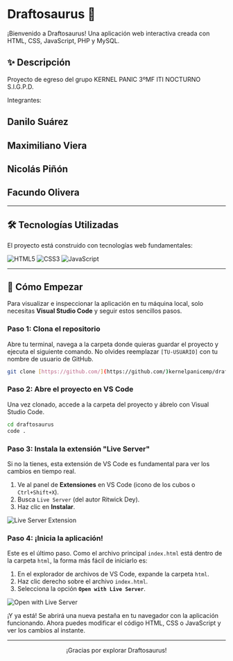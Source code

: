 # Draftosaurus 🦖

¡Bienvenido a Draftosaurus! Una aplicación web interactiva creada con HTML, CSS, JavaScript, PHP y MySQL.

## ✨ Descripción

Proyecto de egreso del grupo KERNEL PANIC
3ºMF ITI NOCTURNO
S.I.G.P.D.

Integrantes:
## Danilo Suárez
## Maximiliano Viera
## Nicolás Piñón
## Facundo Olivera

---

## 🛠️ Tecnologías Utilizadas

El proyecto está construido con tecnologías web fundamentales:

![HTML5](https://img.shields.io/badge/HTML5-E34F26?style=for-the-badge&logo=html5&logoColor=white)
![CSS3](https://img.shields.io/badge/CSS3-1572B6?style=for-the-badge&logo=css3&logoColor=white)
![JavaScript](https://img.shields.io/badge/JavaScript-F7DF1E?style=for-the-badge&logo=javascript&logoColor=black)

---

## 🚀 Cómo Empezar

Para visualizar e inspeccionar la aplicación en tu máquina local, solo necesitas **Visual Studio Code** y seguir estos sencillos pasos.

### **Paso 1: Clona el repositorio**

Abre tu terminal, navega a la carpeta donde quieras guardar el proyecto y ejecuta el siguiente comando. No olvides reemplazar `[TU-USUARIO]` con tu nombre de usuario de GitHub.

```bash
git clone [https://github.com/](https://github.com/)kernelpanicemp/draftosaurus.git
```

### **Paso 2: Abre el proyecto en VS Code**

Una vez clonado, accede a la carpeta del proyecto y ábrelo con Visual Studio Code.

```bash
cd draftosaurus
code .
```

### **Paso 3: Instala la extensión "Live Server"**

Si no la tienes, esta extensión de VS Code es fundamental para ver los cambios en tiempo real.

1.  Ve al panel de **Extensiones** en VS Code (icono de los cubos o `Ctrl+Shift+X`).
2.  Busca `Live Server` (del autor Ritwick Dey).
3.  Haz clic en **Instalar**.

![Live Server Extension](https://i.imgur.com/qGh0iOh.png)

### **Paso 4: ¡Inicia la aplicación!**

Este es el último paso. Como el archivo principal `index.html` está dentro de la carpeta `html`, la forma más fácil de iniciarlo es:

1.  En el explorador de archivos de VS Code, expande la carpeta `html`.
2.  Haz clic derecho sobre el archivo `index.html`.
3.  Selecciona la opción **`Open with Live Server`**.

![Open with Live Server](https://i.imgur.com/cSoAx4G.png)

¡Y ya está! Se abrirá una nueva pestaña en tu navegador con la aplicación funcionando. Ahora puedes modificar el código HTML, CSS o JavaScript y ver los cambios al instante.

---

<p align="center">
  ¡Gracias por explorar Draftosaurus!
</p>

